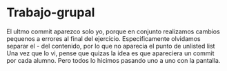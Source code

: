 # Trabajo-grupal

El ultmo commit aparezco solo yo, porque en conjunto realizamos cambios pequenos a errores al final del ejercicio. Especificamente olvidamos separar el - del contenido, por lo que no aparecia el punto de unlisted list 
Una vez que lo vi, pense que quizas la idea es que apareciera un commit por cada alumno. 
Pero todos lo hicimos pasando uno a uno con la pantalla.
